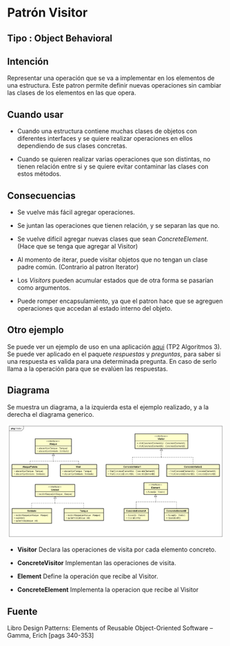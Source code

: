 # Patrón Visitor  
  
## Tipo : Object Behavioral

## Intención
Representar una operación que se va a implementar en los elementos de una estructura.
Este patron permite definir nuevas operaciones sin cambiar las clases de los elementos en las que opera.

## Cuando usar
* Cuando una estructura contiene muchas clases de objetos con diferentes interfaces
y se quiere realizar operaciones en ellos dependiendo de sus clases concretas.

* Cuando se quieren realizar varias operaciones que son distintas, no tienen relación entre si
 y se quiere evitar contaminar las clases con estos métodos.

## Consecuencias
* Se vuelve más fácil agregar operaciones. 

* Se juntan las operaciones que tienen relación, y se separan las que no.

* Se vuelve difícil agregar nuevas clases que sean *ConcreteElement*. (Hace que se tenga que agregar al Visitor)

* Al momento de iterar, puede visitar objetos que no tengan un clase padre común. (Contrario al patron Iterator)

* Los *Visitors* pueden acumular estados que de otra forma se pasarían como argumentos.

* Puede romper encapsulamiento, ya que el patron hace que se agreguen operaciones que accedan al estado interno del objeto.

## Otro ejemplo
 Se puede ver un ejemplo de uso en una aplicación [aqui](https://github.com/brunograssano/Algoritmos_3_TP2_PM2/tree/master/src/main/java/edu/fiuba/algo3/modelo "Link al TP2 de Algoritmos 3")
 (TP2 Algoritmos 3).
 Se puede ver aplicado en el paquete *respuestas* y *preguntas*, para saber si una respuesta es valida para una determinada pregunta.
 En caso de serlo llama a la operación para que se evalúen las respuestas.

## Diagrama
Se muestra un diagrama, a la izquierda esta el ejemplo realizado, y a la derecha el diagrama generico.

![DiagramaVisitor.png](DiagramaVisitor.png "Diagrama comparando el ejemplo con el generico")

* **Visitor** Declara las operaciones de visita por cada elemento concreto.

* **ConcreteVisitor** Implementan las operaciones de visita.

* **Element** Define la operación que recibe al Visitor.

* **ConcreteElement** Implementa la operacion que recibe al Visitor

## Fuente
Libro Design Patterns: Elements of Reusable Object-Oriented Software – Gamma, Erich [pags 340-353]
